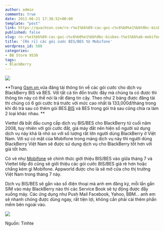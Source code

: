 ```yaml
---
author: admin
comments: true
date: 2011-06-21 17:38:52+00:00
template: "post"
link: https://quachson.com/ro-r%e1%bb%89-cac-goi-c%c6%b0%e1%bb%9bc-bisbes-t%e1%bb%ab-mobifone/
published: false
slug: ro-r%e1%bb%89-cac-goi-c%c6%b0%e1%bb%9bc-bisbes-t%e1%bb%ab-mobifone
title: '[Rò rỉ] các gói cước BIS/BES từ Mobifone'
wordpress_id: 588
categories:
- BB Storm 9530
tags:
- BlackBerry
---
```


![](http://quachson.files.wordpress.com/2011/06/tinhte-vn_4dfa3ac9a9f7b_tratruoc.jpg)

**Trang [Gsm.vn ](http://gsm.vn/)vừa đăng tải thông tin về các gói cước cho dịch vụ BlackBerry BIS và BES. Với tất cả tin đồn trước đây mà chúng ta có được thì thông tin này có thể nói là rất đáng tin cậy. Theo như 2 bảng được đăng tải thì chúng có 6 gói cước trả trước với mức cao nhất là 133,000đ/tháng trong khi đó trả sau có thêm gói BES.[BIS](http://tinhte.vn/tags/bis) và BES trong gói trả sau cũng chia ra làm 2 loại khác nhau. **

Viettel đã bắt đầu cung cấp dịch vụ BIS/BES cho BlackBerry từ cuối năm 2008, tuy nhiên với gói cước đắt, giá máy đắt nên hiện số người sử dụng dịch vụ này khá là nhỏ so với số lượng rất lớn người dùng BlackBerry ở Việt Nam. Với sự có mặt của Mobifone trong mảng dịch vụ này thì người dùng BlackBerry Việt Nam sẽ được sử dụng dịch vụ cho BlackBerry tốt hơn với giá tốt hơn.

Có vẻ như [Mobifone](http://tinhte.vn/tags/mobifone) sẽ chính thức giới thiệu BIS/BES vào giữa tháng 7 và Viettel tiếp đó cũng sẽ giới thiệu các gói cước BIS/BES giá rẻ hơn hoặc chẳng kém gì Mobifone. Appworld được cho là sẽ mở cửa cho thị trường Việt Nam trong tháng 7 này.

Dịch vụ BIS/BES sẽ gắn vào số điện thoại mà anh em đăng ký, mỗi lần gắn SIM vào máy BlackBerry nào thì các Service Book sẽ tự động được đẩy xuống máy. Các ứng dụng như Push Mail Facebook, Yahoo, BBM... anh em sẽ nhanh chóng được dùng ngay, rất tiện lợi, không cần phải cài thêm phần mềm bên ngoài vào.



![](http://quachson.files.wordpress.com/2011/06/tinhte-vn_4dfa3ac8e9342_trasau.jpg)

Nguồn: Tinhte
